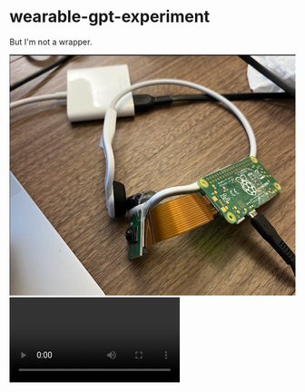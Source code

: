 # wearable-gpt-experiment

But I'm not a wrapper.

![Wearable](assets/wearable.jpg)
![In Action](assets/vid.mov)